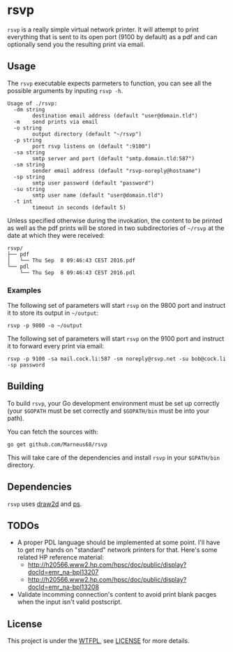 # rsvp

`rsvp` is a really simple virtual network printer. It will attempt to print everything that is sent to its open port (9100 by default) as a pdf and can optionally send you the resulting print via email.

## Usage

The `rsvp` executable expects parmeters to function, you can see all the possible arguments by inputing `rsvp -h`.

    Usage of ./rsvp:
      -dm string
            destination email address (default "user@domain.tld")
      -m	send prints via email
      -o string
            output directory (default "~/rsvp")
      -p string
            port rsvp listens on (default ":9100")
      -sa string
            smtp server and port (default "smtp.domain.tld:587")
      -sm string
            sender email address (default "rsvp-noreply@hostname")
      -sp string
            smtp user password (default "password")
      -su string
            smtp user name (default "user@domain.tld")
      -t int
            timeout in seconds (default 5)

Unless specified otherwise during the invokation, the content to be printed as well as the pdf prints will be stored in two subdirectories of `~/rsvp` at the date at which they were received:

    rsvp/
    ├── pdf
    │   └── Thu Sep  8 09:46:43 CEST 2016.pdf
    └── pdl
        └── Thu Sep  8 09:46:43 CEST 2016.pdl

### Examples

The following set of parameters will start `rsvp` on the 9800 port and instruct it to store its output in `~/output`:

    rsvp -p 9800 -o ~/output

The following set of parameters will start `rsvp` on the 9100 port and instruct it to forward every print via email:

    rsvp -p 9100 -sa mail.cock.li:587 -sm noreply@rsvp.net -su bob@cock.li -sp password

## Building

To build `rsvp`, your Go development environment must be set up correctly (your `$GOPATH` must be set correctly and `$GOPATH/bin` must be into your path).

You can fetch the sources with:

    go get github.com/Marneus68/rsvp

This will take care of the dependencies and install `rsvp` in your `$GPATH/bin` directory.

## Dependencies

`rsvp` uses [draw2d](https://github.com/llgcode/draw2d) and [ps](https://github.com/llgcode/ps).

## TODOs


 - A proper PDL language should be implemented at some point. I'll have to get my hands on "standard" network printers for that. Here's some related HP reference material:
     - http://h20566.www2.hp.com/hpsc/doc/public/display?docId=emr_na-bpl13207
     - http://h20566.www2.hp.com/hpsc/doc/public/display?docId=emr_na-bpl13208
 - Validate incomming connection's content to avoid print blank pacges when the input isn't valid postscript.

## License

This project is under the [WTFPL](http://www.wtfpl.net/), see [LICENSE](https://raw.githubusercontent.com/Marneus68/rsvp/master/LICENSE) for more details.

